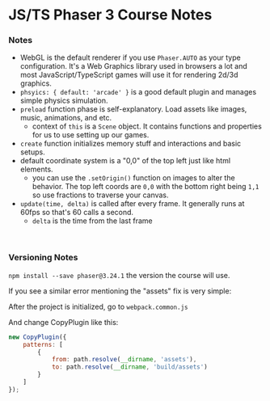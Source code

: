 # JS/TS Phaser 3 Course Notes

### Notes

-   WebGL is the default renderer if you use `Phaser.AUTO` as your type configuration. It's a Web Graphics library used in browsers a lot and most JavaScript/TypeScript games will use it for rendering 2d/3d graphics.
-   `phsyics: { default: 'arcade' }` is a good default plugin and manages simple physics simulation.
-   `preload` function phase is self-explanatory. Load assets like images, music, animations, and etc.
    -   context of `this` is a `Scene` object. It contains functions and properties for us to use setting up our games.
-   `create` function initializes memory stuff and interactions and basic setups.
-   default coordinate system is a "0,0" of the top left just like html elements.
    -   you can use the `.setOrigin()` function on images to alter the behavior.  The top left coords are `0,0` with the bottom right being `1,1` so use fractions to traverse your canvas.
-   `update(time, delta)` is called after every frame.  It generally runs at 60fps so that's 60 calls a second.
    -   `delta` is the time from the last frame

&nbsp;

### Versioning Notes

`npm install --save phaser@3.24.1` the version the course will use.

If you see a similar error mentioning the "assets" fix is very simple:

After the project is initialized, go to `webpack.common.js`

And change CopyPlugin like this:

```js
new CopyPlugin({
	patterns: [
		{
			from: path.resolve(__dirname, 'assets'),
			to: path.resolve(__dirname, 'build/assets')
		}
	]
});
```
